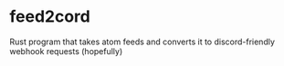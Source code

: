 # feed2cord
Rust program that takes atom feeds and converts it to discord-friendly webhook requests (hopefully)
